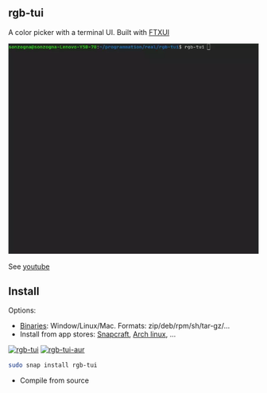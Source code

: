rgb-tui
-------------

A color picker with a terminal UI. Built with [FTXUI](https://github.com/ArthurSonzogni/FTXUI)

![demo](./demo.webp)

See [youtube](https://www.youtube.com/watch?v=ERtUrToBWEM)


Install
-------
Options:
- [Binaries](https://github.com/ArthurSonzogni/rgb-tui/releases): Window/Linux/Mac. Formats: zip/deb/rpm/sh/tar-gz/...
- Install from app stores: [Snapcraft](https://snapcraft.io/rgb-tui), [Arch linux](https://aur.archlinux.org/packages/rgb-tui-git/), ...

[![rgb-tui](https://snapcraft.io/rgb-tui/badge.svg)](https://snapcraft.io/rgb-tui)
[![rgb-tui-aur](https://img.shields.io/aur/version/rgb-tui-git)](https://aur.archlinux.org/packages/rgb-tui-git/)

```bash
sudo snap install rgb-tui
```
- Compile from source

